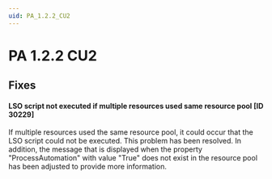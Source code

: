 ```yaml
---
uid: PA_1.2.2_CU2
---
```


# PA 1.2.2 CU2

## Fixes

#### LSO script not executed if multiple resources used same resource pool \[ID 30229\]

If multiple resources used the same resource pool, it could occur that the LSO script could not be executed. This problem has been resolved. In addition, the message that is displayed when the property "ProcessAutomation" with value "True" does not exist in the resource pool has been adjusted to provide more information.
